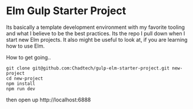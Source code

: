 # Elm Gulp Starter Project

Its basically a template development environment with my favorite tooling and what I believe to be the best practices. Its the repo I pull down when I start new Elm projects. It also might be useful to look at, if you are learning how to use Elm.

How to get going..
```
git clone git@github.com:Chadtech/gulp-elm-starter-project.git new-project
cd new-project
npm install
npm run dev
```
then open up http://localhost:6888
